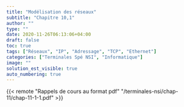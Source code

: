 ```yaml
---
title: "Modélisation des réseaux"
subtitle: "Chapitre 10,1"
author: ""
type: ""
date: 2020-11-26T06:13:06+04:00
draft: false
toc: true
tags: ["Réseaux", "IP", "Adressage", "TCP", "Ethernet"]
categories: ["Terminales Spé NSI", "Informatique"]
image: ""
solution_est_visible: true
auto_numbering: true
---
```



{{< remote "Rappels de cours au format pdf" "/terminales-nsi/chap-11/chap-11-1-1.pdf" >}}